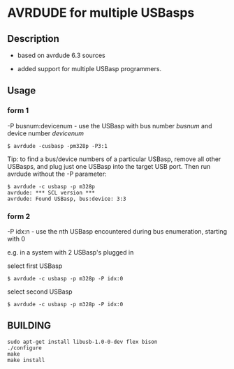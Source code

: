 
# AVRDUDE for multiple USBasps

## Description
- based on avrdude 6.3 sources

- added support for multiple USBasp programmers.

## Usage 

### form 1

-P busnum:devicenum - use the USBasp with bus number *busnum* and device number *devicenum*
```
$ avrdude -cusbasp -pm328p -P3:1
```
Tip: to find a bus/device numbers of a particular USBasp, remove all other USBasps, and plug just one USBasp into the target USB port. Then run avrdude without the -P parameter:
```
$ avrdude -c usbasp -p m328p
avrdude: *** SCL version ***
avrdude: Found USBasp, bus:device: 3:3
```

### form 2

-P idx:n - use the nth USBasp encountered during bus enumeration, starting with 0

e.g. in a system with 2 USBasp's plugged in

select first USBasp
```
$ avrdude -c usbasp -p m328p -P idx:0
```
select second USBasp
```
$ avrdude -c usbasp -p m328p -P idx:0
```

## BUILDING
```
sudo apt-get install libusb-1.0-0-dev flex bison
./configure
make
make install
```